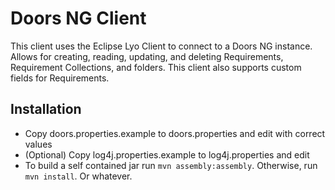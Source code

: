# Doors NG Client
This client uses the Eclipse Lyo Client to connect to a Doors NG instance. Allows for creating, reading, updating, and deleting Requirements, Requirement Collections, and folders. This client also supports custom fields for Requirements.

## Installation
- Copy doors.properties.example to doors.properties and edit with correct values
- (Optional) Copy log4j.properties.example to log4j.properties and edit
- To build a self contained jar run `mvn assembly:assembly`. Otherwise, run `mvn install`. Or whatever.
